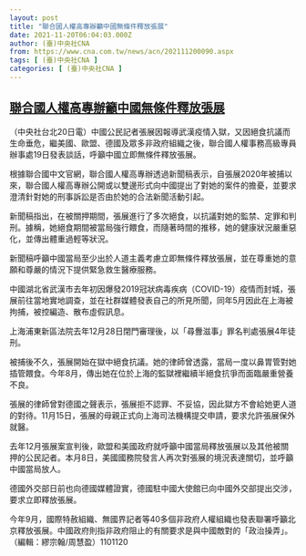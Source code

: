 ```yaml
---
layout: post
title: "聯合國人權高專辦籲中國無條件釋放張展"
date: 2021-11-20T06:04:03.000Z
author: (臺)中央社CNA
from: https://www.cna.com.tw/news/acn/202111200090.aspx
tags: [ (臺)中央社CNA ]
categories: [ (臺)中央社CNA ]
---
```

<!--1637388243000-->
[聯合國人權高專辦籲中國無條件釋放張展](https://www.cna.com.tw/news/acn/202111200090.aspx)
------

<div>
<div></div><div><p>（中央社台北20日電）中國公民記者張展因報導武漢疫情入獄，又因絕食抗議而生命垂危，繼美國、歐盟、德國及眾多非政府組織之後，聯合國人權事務高級專員辦事處19日發表談話，呼籲中國立即無條件釋放張展。</p><p>根據聯合國中文官網，聯合國人權高專辦透過新聞稿表示，自張展2020年被捕以來，聯合國人權高專辦公開或以雙邊形式向中國提出了對她的案件的擔憂，並要求澄清針對她的刑事訴訟是否由於她的合法新聞活動引起。</p><p>新聞稿指出，在被關押期間，張展進行了多次絕食，以抗議對她的監禁、定罪和判刑。據稱，她絕食期間被當局強行餵食，而隨著時間的推移，她的健康狀況嚴重惡化，並傳出體重過輕等狀況。</p><p>新聞稿呼籲中國當局至少出於人道主義考慮立即無條件釋放張展，並在尊重她的意願和尊嚴的情況下提供緊急救生醫療服務。</p><p>中國湖北省武漢市去年初因爆發2019冠狀病毒疾病（COVID-19）疫情而封城，張展前往當地實地調查，並在社群媒體發表自己的所見所聞，同年5月因此在上海被拘捕，被控編造、散布虛假訊息。</p><p>上海浦東新區法院去年12月28日閉門審理後，以「尋釁滋事」罪名判處張展4年徒刑。</p><p>被捕後不久，張展開始在獄中絕食抗議。她的律師曾透露，當局一度以鼻胃管對她插管餵食。今年8月，傳出她在位於上海的監獄裡繼續半絕食抗爭而面臨嚴重營養不良。</p><p>張展的律師曾對德國之聲表示，張展拒不認罪、不妥協，因此獄方不會給她更人道的對待。11月15日，張展的母親正式向上海司法機構提交申請，要求允許張展保外就醫。</p><p>去年12月張展案宣判後，歐盟和美國政府就呼籲中國當局釋放張展以及其他被關押的公民記者。本月8日，美國國務院發言人再次對張展的境況表達關切，並呼籲中國當局放人。</p><p>德國外交部日前也向德國媒體證實，德國駐中國大使館已向中國外交部提出交涉，要求立即釋放張展。</p><p>今年9月，國際特赦組織、無國界記者等40多個非政府人權組織也發表聯署呼籲北京釋放張展。中國政府則指非政府阻止的有關要求是與中國敵對的「政治操弄」。（編輯：繆宗翰/周慧盈）1101120</p></div>
</div>
